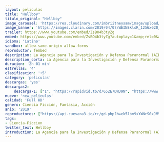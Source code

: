 ```yaml
---
layout: peliculas
title: "Hellboy"
titulo_original: "Hellboy"
image_carousel: 'https://res.cloudinary.com/imbriitneysam/image/upload/v1557029076/hellboy-poster-min.jpg'
image_banner: 'https://images.clarin.com/2019/04/07/WEINEklsR_1256x620__1.jpg'
trailer: https://www.youtube.com/embed/ZsBO4b3tyZg
embed: https://www.youtube.com/embed/ZsBO4b3tyZg?autoplay=1&amp;rel=0&amp;hd=1&border=0&wmode=opaque&enablejsapi=1&modestbranding=1&controls=1&showinfo=0
idioma: 'Latino'
sandbox: allow-same-origin allow-forms
reproductor: fembed
description: La Agencia para la Investigación y Defensa Paranormal (AIDP) encomienda a Hellboy la tarea de derrotar a un espíritu ancestral. Nimue, conocida como «La Reina de la Sangre». Nimue fue la amante del mismísimo Merlín durante el reinado del Rey Arturo, de él aprendió los hechizos que la llevaron a ser una de las brujas más poderosas… Pero la locura se apoderó de ella y aprisionó al mago para toda la eternidad. Hace siglos consiguieron acabar con esta villana, enterrándola profundamente, pero ha vuelto de entre los muertos con la intención de destruir a la humanidad con su magia negra.
description_corta: La Agencia para la Investigación y Defensa Paranormal (AIDP) encomienda a Hellboy la tarea de derrotar a un espíritu ancestral. Nimue, conocida como «La Reina de la Sangre». Nimue fue la amante del mismísimo Merlín durante el reinado del...
duracion: '2h 01 min'
estrellas: '4'
clasificacion: '+5'
category: 'peliculas'
descargas: 'yes'
descargas2:
    descarga-1: ["1", "https://rapidvid.to/d/G52E7DWJ9N", "https://www.google.com/s2/favicons?domain=openload.co","OpenLoad","https://res.cloudinary.com/imbriitneysam/image/upload/v1541473684/mexico.png", "Latino", "Full HD"]
nuevo: 'new_peliculas'
calidad: 'Full HD'
genero: Ciencia Ficción, Fantasia, Acción
anio: '2019'
reproductores: ["https://api.cuevana3.io/rr/gd.php?h=ek5lbm9xYWNrS0xJMVp5b21KREk0dFBLbjVkaHhkRGdrOG1jbnBpUnhhS1ZsR09ZWmEybnZKUzBpNUZudFpYcDBKeW5aM2pZcmNtdHhadUdZSld0N1ptU3FadVkyUT09"]
tags:
- Ciencia-Ficcion
twitter_text: Hellboy
introduction: La Agencia para la Investigación y Defensa Paranormal (AIDP) encomienda a Hellboy la tarea de derrotar a un espíritu ancestral. Nimue, conocida como «La Reina de la Sangre». Nimue fue la amante del mismísimo Merlín durante el reinado del
---
```



 







